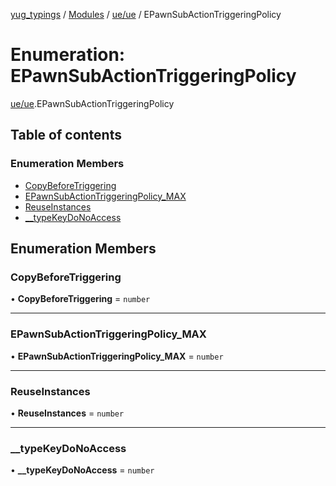 [yug_typings](../README.md) / [Modules](../modules.md) / [ue/ue](../modules/ue_ue.md) / EPawnSubActionTriggeringPolicy

# Enumeration: EPawnSubActionTriggeringPolicy

[ue/ue](../modules/ue_ue.md).EPawnSubActionTriggeringPolicy

## Table of contents

### Enumeration Members

- [CopyBeforeTriggering](ue_ue.EPawnSubActionTriggeringPolicy.md#copybeforetriggering)
- [EPawnSubActionTriggeringPolicy\_MAX](ue_ue.EPawnSubActionTriggeringPolicy.md#epawnsubactiontriggeringpolicy_max)
- [ReuseInstances](ue_ue.EPawnSubActionTriggeringPolicy.md#reuseinstances)
- [\_\_typeKeyDoNoAccess](ue_ue.EPawnSubActionTriggeringPolicy.md#__typekeydonoaccess)

## Enumeration Members

### CopyBeforeTriggering

• **CopyBeforeTriggering** = `number`

___

### EPawnSubActionTriggeringPolicy\_MAX

• **EPawnSubActionTriggeringPolicy\_MAX** = `number`

___

### ReuseInstances

• **ReuseInstances** = `number`

___

### \_\_typeKeyDoNoAccess

• **\_\_typeKeyDoNoAccess** = `number`

